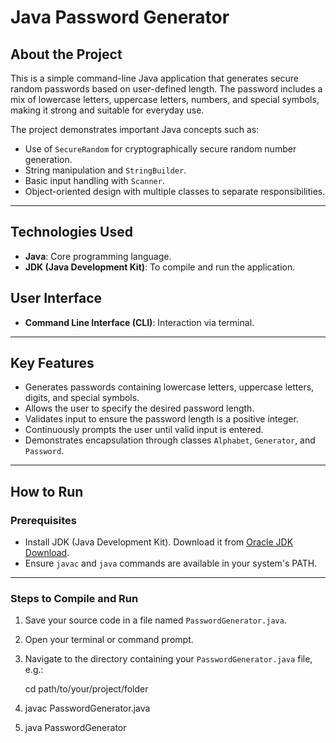 # Java Password Generator

## About the Project

This is a simple command-line Java application that generates secure random passwords based on user-defined length. The password includes a mix of lowercase letters, uppercase letters, numbers, and special symbols, making it strong and suitable for everyday use.

The project demonstrates important Java concepts such as:

- Use of `SecureRandom` for cryptographically secure random number generation.
- String manipulation and `StringBuilder`.
- Basic input handling with `Scanner`.
- Object-oriented design with multiple classes to separate responsibilities.

---

## Technologies Used

- **Java**: Core programming language.
- **JDK (Java Development Kit)**: To compile and run the application.
## User Interface
- **Command Line Interface (CLI)**: Interaction via terminal.

---

## Key Features

- Generates passwords containing lowercase letters, uppercase letters, digits, and special symbols.
- Allows the user to specify the desired password length.
- Validates input to ensure the password length is a positive integer.
- Continuously prompts the user until valid input is entered.
- Demonstrates encapsulation through classes `Alphabet`, `Generator`, and `Password`.

---

## How to Run

### Prerequisites

- Install JDK (Java Development Kit). Download it from [Oracle JDK Download](https://www.oracle.com/java/technologies/javase-downloads.html).
- Ensure `javac` and `java` commands are available in your system's PATH.

---

### Steps to Compile and Run

1. Save your source code in a file named `PasswordGenerator.java`.

2. Open your terminal or command prompt.

3. Navigate to the directory containing your `PasswordGenerator.java` file, e.g.:

   cd path/to/your/project/folder
4. javac PasswordGenerator.java
5. java PasswordGenerator

